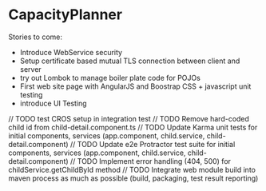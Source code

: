 # CapacityPlanner
Stories to come:
- Introduce WebService security
- Setup certificate based mutual TLS connection between client and server
- try out Lombok to manage boiler plate code for POJOs
- First web site page with AngularJS and Boostrap CSS + javascript unit testing
- introduce UI Testing

// TODO test CROS setup in integration test
// TODO Remove hard-coded child id from child-detail.component.ts
// TODO Update Karma unit tests for initial components, services (app.component, child.service, child-detail.component)
// TODO Update e2e Protractor test suite for initial components, services (app.component, child.service, child-detail.component)
// TODO Implement error handling (404, 500) for childService.getChildById method
// TODO Integrate web module build into maven process as much as possible (build, packaging, test result reporting)